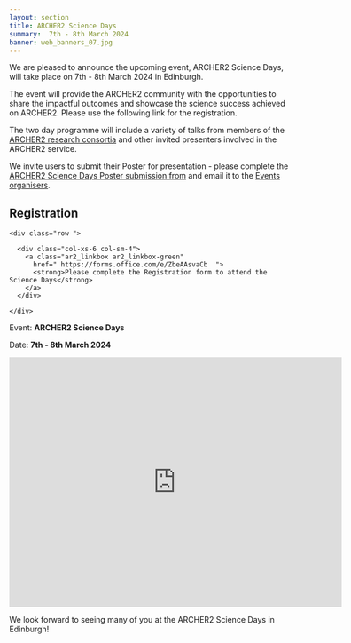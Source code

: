 ```yaml
---
layout: section
title: ARCHER2 Science Days
summary:  7th - 8th March 2024
banner: web_banners_07.jpg
---
```



We are pleased to announce the upcoming event, ARCHER2 Science Days, will take place on 7th - 8th March 2024 in Edinburgh. 

The event will provide the ARCHER2 community with the opportunities to share the impactful outcomes and showcase the science success achieved on ARCHER2. Please use the following link for the registration.

The two day programme will include a variety of talks from members of the [ARCHER2 research consortia](https://www.archer2.ac.uk/research/consortia/) and other invited presenters involved in the ARCHER2 service.

We invite users to submit their Poster for presentation - please complete the [ARCHER2 Science Days Poster submission from](ARCHER2_Science_Days_Poster_submission_form.docx) and email it to the [Events organisers](mailto:events@archer2.ac.uk).


<section id="service">



<h2><a name="materials">Registration</a></h2>

    <div class="row ">	
 		
      <div class="col-xs-6 col-sm-4">
        <a class="ar2_linkbox ar2_linkbox-green" 
          href=" https://forms.office.com/e/ZbeAAsvaCb  ">
          <strong>Please complete the Registration form to attend the Science Days</strong>         
        </a>
      </div>

 	</div>


</section>
		

Event: **ARCHER2 Science Days**

Date: **7th - 8th March 2024**


<iframe src="https://www.google.com/maps/embed?pb=!1m14!1m8!1m3!1d8938.230887727672!2d-3.1696047!3d55.9397048!3m2!1i1024!2i768!4f13.1!3m3!1m2!1s0x4887b87e1d27d98f%3A0xa04a3830d14ae922!2sJohn%20McIntyre%20Conference%20Centre%2C%20The%20University%20of%20Edinburgh!5e0!3m2!1sen!2suk!4v1693912397444!5m2!1sen!2suk" width="600" height="450" style="border:0;" allowfullscreen="" loading="lazy" referrerpolicy="no-referrer-when-downgrade"></iframe>



<!--


## Draft Agenda


	
### Day 1: Wednesday 18th October 2023	
- 10:00 - 10:30	Day 1 Register and Welcome Coffee
- 10:30 - 10:40	Welcome (from EPCC)
- 10:40 - 11:40	Talk Session 1 (3 talks, 20mins each)
- 11:40 - 12:00	Coffee Break 
- 12:00 - 13:00	Talk Session 2 (3 talks, 20mins each)
- 13:00 - 14:00	Lunch (at cafeteria)
- 14:00 - 14:30	Keynote on Exascale (Mark Parsons)
- 14:30 - 15:30	Panel Session - Preparing for Exascale
- 15:30 - 16:00	Coffee Break
- 16:00 - 17:00	Talk Session 3 (3 talks, 20mins each)
- 17:00 - 18:30	Drink Reception / Women in HPC Session
- 18:30	Day 1 Finish
	
	
	
### Day 2: Thursday 19th October 2023	
- 09:00 - 09:30	Day 2 Arrival
- 09:30 - 10:30	Talk Session 4 (3 talks, 20mins each)
- 10:30 - 11:00	Coffee Break
- 11:00 - 11:40	Talk Session 5 (2 talks, 20mins each)
- 11:40 - 12:30	Lightning Talk Session (50mins in total, ~3-5mins each, for all poster presenters)
- 12:30 - 13:00	eCSE Poster Session
- 13:00 - 14:00	Lunch (Bowl lunch)
- 14:00 - 15:00	User Group Session (hybrid)
- 15:00 - 15:10	Wrap-up 
- 15:10	Day 2 Finish
	
-->

We look forward to seeing many of you at the ARCHER2 Science Days in Edinburgh!